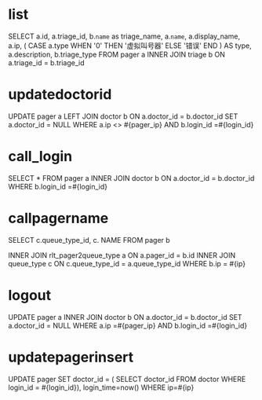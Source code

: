 list
===
SELECT
	a.id,
	a.triage_id,
	b.`name` as triage_name,
	a.`name`,
	a.display_name,
	a.ip,
	(
		CASE a.type
		WHEN '0' THEN
			'虚拟叫号器'
		ELSE
			'错误'
		END
	) AS type,
	a.description,
	b.triage_type
FROM
	pager a
INNER JOIN triage b ON a.triage_id = b.triage_id
	
updatedoctorid
===	
UPDATE pager a
LEFT JOIN doctor b ON a.doctor_id = b.doctor_id
SET a.doctor_id = NULL
WHERE
	a.ip <> #{pager_ip}
AND b.login_id =#{login_id}

call_login
===
SELECT
	*
FROM
	pager a
INNER JOIN doctor b ON a.doctor_id = b.doctor_id
WHERE
	b.login_id =#{login_id}
	
	
callpagername	
===
SELECT
	c.queue_type_id,
	c. NAME
FROM
pager b
	
INNER JOIN rlt_pager2queue_type a ON a.pager_id = b.id
INNER JOIN queue_type c ON c.queue_type_id = a.queue_type_id
WHERE
	b.ip = #{ip}
	
logout
===
UPDATE pager a
INNER JOIN doctor b ON a.doctor_id = b.doctor_id
SET a.doctor_id = NULL
WHERE
	a.ip =#{pager_ip}
AND b.login_id =#{login_id}

updatepagerinsert
===
UPDATE pager
SET doctor_id = (
	SELECT
		doctor_id
	FROM
		doctor
	WHERE
		login_id = #{login_id}),
login_time=now()
WHERE
		ip=#{ip}

